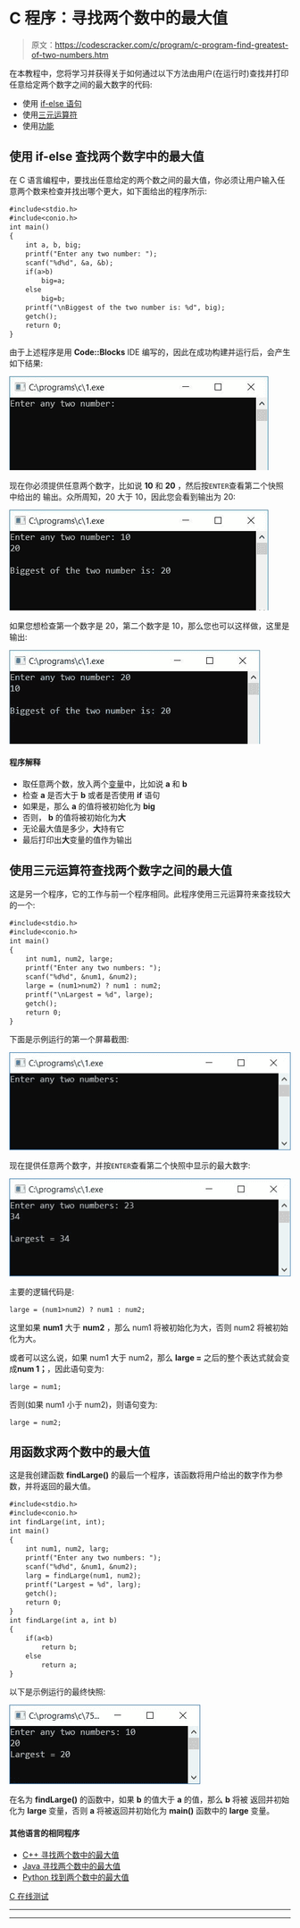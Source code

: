 # C 程序：寻找两个数中的最大值

> 原文：<https://codescracker.com/c/program/c-program-find-greatest-of-two-numbers.htm>

在本教程中，您将学习并获得关于如何通过以下方法由用户(在运行时)查找并打印任意给定两个数字之间的最大数字的代码:

*   使用 [if-else 语句](/c/c-if-statement.htm)
*   使用[三元运算符](/c/c-ternary-operator.htm)
*   使用[功能](/c/c-functions.htm)

## 使用 if-else 查找两个数字中的最大值

在 C 语言编程中，要找出任意给定的两个数之间的最大值，你必须让用户输入任意两个数来检查并找出哪个更大，如下面给出的程序所示:

```
#include<stdio.h>
#include<conio.h>
int main()
{
    int a, b, big;
    printf("Enter any two number: ");
    scanf("%d%d", &a, &b);
    if(a>b)
        big=a;
    else
        big=b;
    printf("\nBiggest of the two number is: %d", big);
    getch();
    return 0;
}
```

由于上述程序是用 **Code::Blocks** IDE 编写的，因此在成功构建并运行后，会产生如下结果:

![c program find largest of two numbers](img/efe72a755362a86305993fd23cb81843.png)

现在你必须提供任意两个数字，比如说 **10** 和 **20** ，然后按`ENTER`查看第二个快照中给出的 输出。众所周知，20 大于 10，因此您会看到输出为 20:

![c program find greatest of two numbers](img/5d8bcfd84ec9cc731d0ee65214504494.png)

如果您想检查第一个数字是 20，第二个数字是 10，那么您也可以这样做，这里是输出:

![largest of any two number](img/ac2e40598c75bc244b6f67401e65311f.png)

#### 程序解释

*   取任意两个数，放入两个[变量](/c/c-variables.htm)中，比如说 **a** 和 **b**
*   检查 **a** 是否大于 **b** 或者是否使用 **if** 语句
*   如果是，那么 **a** 的值将被初始化为 **big**
*   否则， **b** 的值将被初始化为**大**
*   无论最大值是多少，**大**持有它
*   最后打印出**大**变量的值作为输出

## 使用三元运算符查找两个数字之间的最大值

这是另一个程序，它的工作与前一个程序相同。此程序使用三元运算符来查找较大的一个:

```
#include<stdio.h>
#include<conio.h>
int main()
{
    int num1, num2, large;
    printf("Enter any two numbers: ");
    scanf("%d%d", &num1, &num2);
    large = (num1>num2) ? num1 : num2;
    printf("\nLargest = %d", large);
    getch();
    return 0;
}
```

下面是示例运行的第一个屏幕截图:

![largest between two using ternary operator](img/9eba02ad57fb43ace271e9afd193b7ad.png)

现在提供任意两个数字，并按`ENTER`查看第二个快照中显示的最大数字:

![greatest of two using ternary](img/e7f129d3b6c6bfce3d0f1b65fbbf2ad8.png)

主要的逻辑代码是:

```
large = (num1>num2) ? num1 : num2;
```

这里如果 **num1** 大于 **num2** ，那么 num1 将被初始化为大，否则 num2 将被初始化为大。

或者可以这么说，如果 num1 大于 num2，那么 **large =** 之后的整个表达式就会变成**num 1；**，因此语句变为:

```
large = num1;
```

否则(如果 num1 小于 num2)，则语句变为:

```
large = num2;
```

## 用函数求两个数中的最大值

这是我创建函数 **findLarge()** 的最后一个程序，该函数将用户给出的数字作为参数，并将返回的最大值。

```
#include<stdio.h>
#include<conio.h>
int findLarge(int, int);
int main()
{
    int num1, num2, larg;
    printf("Enter any two numbers: ");
    scanf("%d%d", &num1, &num2);
    larg = findLarge(num1, num2);
    printf("Largest = %d", larg);
    getch();
    return 0;
}
int findLarge(int a, int b)
{
    if(a<b)
        return b;
    else
        return a;
}
```

以下是示例运行的最终快照:

![print largest of two using function c](img/03d6f36ac759a82adb6c050a252ece21.png)

在名为 **findLarge()** 的函数中，如果 **b** 的值大于 **a** 的值，那么 **b** 将被 返回并初始化为 **large** 变量，否则 **a** 将被返回并初始化为 **main()** 函数中的 **large** 变量。

#### 其他语言的相同程序

*   [C++ 寻找两个数中的最大值](/cpp/program/cpp-program-find-greatest-of-two-numbers.htm)
*   [Java 寻找两个数中的最大值](/java/program/java-program-find-largest-of-two-numbers.htm)
*   [Python 找到两个数中的最大值](/python/program/python-program-find-largest-of-two-numbers.htm)

[C 在线测试](/exam/showtest.php?subid=2)

* * *

* * *